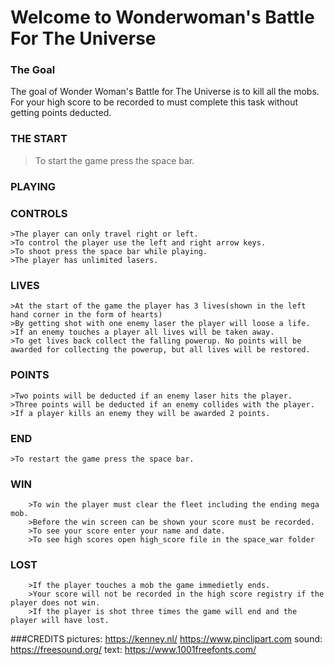 # Welcome to Wonderwoman's Battle For The Universe

### The Goal
The goal of Wonder Woman's Battle for The Universe is to kill all the mobs. For your high score to be recorded to must complete this task without getting points deducted.

### THE START
>To start the game press the space bar.

### PLAYING

### CONTROLS
    
    >The player can only travel right or left.
    >To control the player use the left and right arrow keys.
    >To shoot press the space bar while playing.
    >The player has unlimited lasers.
    
### LIVES
    
    >At the start of the game the player has 3 lives(shown in the left hand corner in the form of hearts)
    >By getting shot with one enemy laser the player will loose a life.
    >If an enemy touches a player all lives will be taken away.
    >To get lives back collect the falling powerup. No points will be awarded for collecting the powerup, but all lives will be restored.
    
### POINTS
    
    >Two points will be deducted if an enemy laser hits the player.
    >Three points will be deducted if an enemy collides with the player.
    >If a player kills an enemy they will be awarded 2 points.
    
        

### END

    >To restart the game press the space bar.

### WIN

        >To win the player must clear the fleet including the ending mega mob.
        >Before the win screen can be shown your score must be recorded.
        >To see your score enter your name and date.
        >To see high scores open high_score file in the space_war folder

### LOST

        >If the player touches a mob the game immedietly ends.
        >Your score will not be recorded in the high score registry if the player does not win.
        >If the player is shot three times the game will end and the player will have lost.
    
###CREDITS
pictures:
https://kenney.nl/
https://www.pinclipart.com
sound:
https://freesound.org/
text:
https://www.1001freefonts.com/


